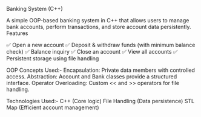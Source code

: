Banking System (C++)

A simple OOP-based banking system in C++ that allows users to manage bank accounts, perform transactions, and store account data persistently.
Features

✅ Open a new account
✅ Deposit & withdraw funds (with minimum balance check)
✅ Balance inquiry
✅ Close an account
✅ View all accounts
✅ Persistent storage using file handling

OOP Concepts Used:-
   Encapsulation: Private data members with controlled access.
   Abstraction: Account and Bank classes provide a structured interface.
   Operator Overloading: Custom << and >> operators for file handling.

   

Technologies Used:-
   C++ (Core logic)
   File Handling (Data persistence)
   STL Map (Efficient account management)


